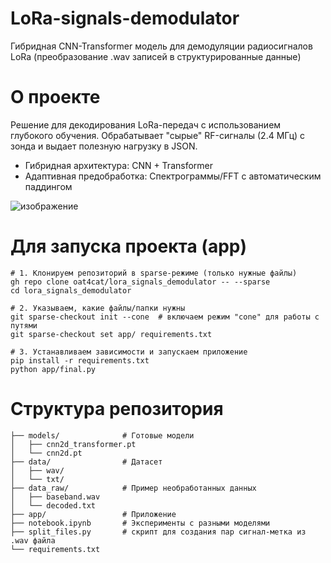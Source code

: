 # LoRa-signals-demodulator
Гибридная CNN-Transformer модель для демодуляции радиосигналов LoRa (преобразование .wav записей в структурированные данные)

# О проекте
Решение для декодирования LoRa-передач с использованием глубокого обучения.
Обрабатывает "сырые" RF-сигналы (2.4 МГц) с зонда и выдает полезную нагрузку в JSON.

* Гибридная архитектура: CNN + Transformer
* Адаптивная предобработка: Спектрограммы/FFT с автоматическим паддингом

![изображение](https://github.com/user-attachments/assets/9cbbab8a-af50-4765-807d-c27625dfb0a4)


# Для запуска проекта (app)

```
# 1. Клонируем репозиторий в sparse-режиме (только нужные файлы)
gh repo clone oat4cat/lora_signals_demodulator -- --sparse
cd lora_signals_demodulator

# 2. Указываем, какие файлы/папки нужны
git sparse-checkout init --cone  # включаем режим "cone" для работы с путями
git sparse-checkout set app/ requirements.txt

# 3. Устанавливаем зависимости и запускаем приложение
pip install -r requirements.txt
python app/final.py
```

# Структура репозитория

```
├── models/              # Готовые модели
│   ├── cnn2d_transformer.pt 
│   └── cnn2d.pt
├── data/                # Датасет
│   ├── wav/
│   └── txt/
├── data_raw/            # Пример необработанных данных
│   ├── baseband.wav
│   └── decoded.txt
├── app/                 # Приложение
├── notebook.ipynb       # Эксперименты с разными моделями
├── split_files.py       # скрипт для создания пар сигнал-метка из .wav файла
└── requirements.txt
```

